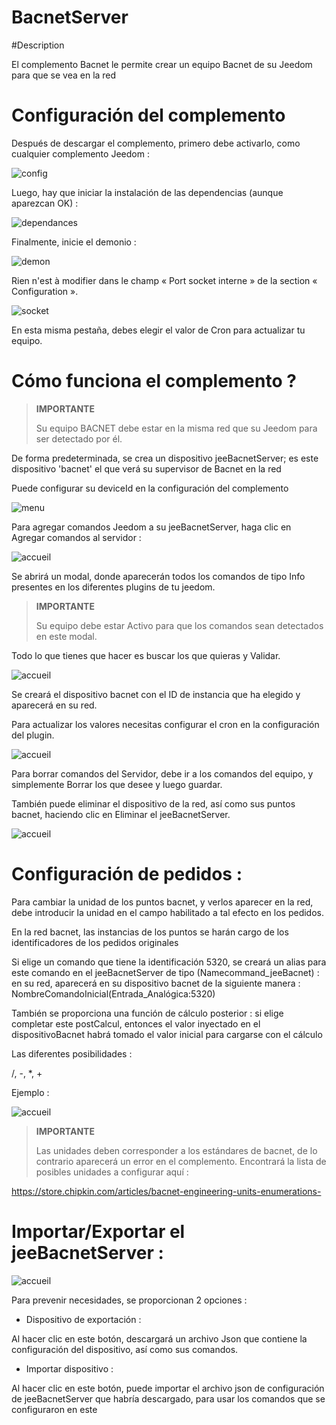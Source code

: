 # BacnetServer

#Description

El complemento Bacnet le permite crear un equipo Bacnet de su Jeedom para que se vea en la red



# Configuración del complemento

Después de descargar el complemento, primero debe activarlo, como cualquier complemento Jeedom :

![config](../images/BacnetServerConfig.png)

Luego, hay que iniciar la instalación de las dependencias (aunque aparezcan OK) :

![dependances](../images/BacnetServerDep.png)

Finalmente, inicie el demonio :

![demon](../images/BacneServerDemon.png)


Rien n'est à modifier dans le champ « Port socket interne » de la section « Configuration ».

![socket](../images/BacnetServerConfig.png)


En esta misma pestaña, debes elegir el valor de Cron para actualizar tu equipo.




# Cómo funciona el complemento ?




>**IMPORTANTE**
>
>Su equipo BACNET debe estar en la misma red que su Jeedom para ser detectado por él.


De forma predeterminada, se crea un dispositivo jeeBacnetServer; es este dispositivo 'bacnet' el que verá su supervisor de Bacnet en la red

Puede configurar su deviceId en la configuración del complemento

![menu](../images/BacnetServerConfig.png)


Para agregar comandos Jeedom a su jeeBacnetServer, haga clic en Agregar comandos al servidor :

![accueil](../images/BacnetServerAccueil.png)


Se abrirá un modal, donde aparecerán todos los comandos de tipo Info presentes en los diferentes plugins de tu jeedom.


>**IMPORTANTE**
>
>Su equipo debe estar Activo para que los comandos sean detectados en este modal.



Todo lo que tienes que hacer es buscar los que quieras y Validar.


![accueil](../images/BacnetServerModale.png)


Se creará el dispositivo bacnet con el ID de instancia que ha elegido y aparecerá en su red.


Para actualizar los valores necesitas configurar el cron en la configuración del plugin.

![accueil](../images/BacnetServerConfig.png)



Para borrar comandos del Servidor, debe ir a los comandos del equipo, y simplemente Borrar los que desee y luego guardar.




También puede eliminar el dispositivo de la red, así como sus puntos bacnet, haciendo clic en Eliminar el jeeBacnetServer.


![accueil](../images/BacnetServerReinit.png)




# Configuración de pedidos :


Para cambiar la unidad de los puntos bacnet, y verlos aparecer en la red, debe introducir la unidad en el campo habilitado a tal efecto en los pedidos.

En la red bacnet, las instancias de los puntos se harán cargo de los identificadores de los pedidos originales

Si elige un comando que tiene la identificación 5320, se creará un alias para este comando en el jeeBacnetServer de tipo (Namecommand_jeeBacnet) : 
en su red, aparecerá en su dispositivo bacnet de la siguiente manera : NombreComandoInicial(Entrada_Analógica:5320)



También se proporciona una función de cálculo posterior : 
si elige completar este postCalcul, entonces el valor inyectado en el dispositivoBacnet habrá tomado el valor inicial para cargarse con el cálculo 

Las diferentes posibilidades : 

/, -, *, +

Ejemplo :

![accueil](../images/BacnetServerPostCalcul.png)





>**IMPORTANTE**
>
>Las unidades deben corresponder a los estándares de bacnet, de lo contrario aparecerá un error en el complemento.
Encontrará la lista de posibles unidades a configurar aquí :

https://store.chipkin.com/articles/bacnet-engineering-units-enumerations-




# Importar/Exportar el jeeBacnetServer :


![accueil](../images/BacnetServerAccueil.png)

Para prevenir necesidades, se proporcionan 2 opciones : 


- Dispositivo de exportación :

Al hacer clic en este botón, descargará un archivo Json que contiene la configuración del dispositivo, así como sus comandos.


- Importar dispositivo :

Al hacer clic en este botón, puede importar el archivo json de configuración de jeeBacnetServer que habría descargado, para usar los comandos que se configuraron en este